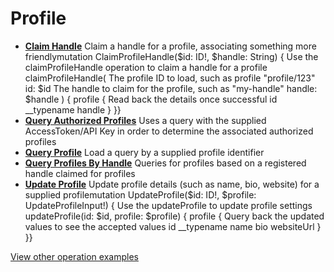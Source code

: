 # Profile

- **[Claim Handle](/example-operations/profile/ClaimHandle.graphql)**
  Claim a handle for a profile, associating something more friendlymutation ClaimProfileHandle($id: ID!, $handle: String) {   Use the claimProfileHandle operation to claim a handle for a profile  claimProfileHandle(     The profile ID to load, such as profile "profile/123"    id: $id     The handle to claim for the profile, such as "my-handle"    handle: $handle  ) {    profile {       Read back the details once successful      id      __typename      handle    }  }}
- **[Query Authorized Profiles](/example-operations/profile/QueryAuthorizedProfiles.graphql)**
  Uses a query with the supplied AccessToken/API Key in order to determine the associated authorized profiles
- **[Query Profile](/example-operations/profile/QueryProfile.graphql)**
  Load a query by a supplied profile identifier
- **[Query Profiles By Handle](/example-operations/profile/QueryProfilesByHandle.graphql)**
  Queries for profiles based on a registered handle claimed for profiles
- **[Update Profile](/example-operations/profile/UpdateProfile.graphql)**
  Update profile details (such as name, bio, website) for a supplied profilemutation UpdateProfile($id: ID!, $profile: UpdateProfileInput!) {   Use the updateProfile to update profile settings  updateProfile(id: $id, profile: $profile) {    profile {       Query back the updated values to see the accepted values      id      __typename      name      bio      websiteUrl    }  }}

[View other operation examples](/example-operations)